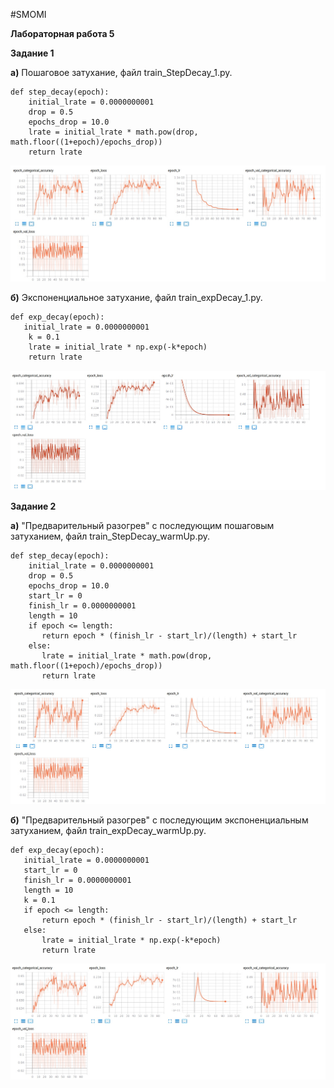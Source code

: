 #SMOMI

**Лабораторная работа 5**

**Задание 1**

**а)** Пошаговое затухание, файл train_StepDecay_1.py. 
       
    def step_decay(epoch):
        initial_lrate = 0.0000000001
        drop = 0.5
        epochs_drop = 10.0
        lrate = initial_lrate * math.pow(drop, math.floor((1+epoch)/epochs_drop))
        return lrate
![Image alt](https://github.com/Repsolka/SMOMI/blob/Lab5/Graphs/StepDecay.jpg) 

**б)** Экспоненциальное затухание, файл train_expDecay_1.py. 
       
    def exp_decay(epoch):
       initial_lrate = 0.0000000001
        k = 0.1
        lrate = initial_lrate * np.exp(-k*epoch)
        return lrate
![Image alt](https://github.com/Repsolka/SMOMI/blob/Lab5/Graphs/ExpDecay.jpg) 

**Задание 2**

**а)** "Предварительный разогрев" с последующим пошаговым затуханием, файл train_StepDecay_warmUp.py. 

    def step_decay(epoch):
        initial_lrate = 0.0000000001
        drop = 0.5
        epochs_drop = 10.0
        start_lr = 0
        finish_lr = 0.0000000001
        length = 10
        if epoch <= length:
           return epoch * (finish_lr - start_lr)/(length) + start_lr
        else:
           lrate = initial_lrate * math.pow(drop, math.floor((1+epoch)/epochs_drop))
           return lrate
![Image alt](https://github.com/Repsolka/SMOMI/blob/Lab5/Graphs/StepDecay_WarmUp.jpg) 

**б)** "Предварительный разогрев" с последующим экспоненциальным затуханием, файл train_expDecay_warmUp.py. 

    def exp_decay(epoch):
       initial_lrate = 0.0000000001
       start_lr = 0
       finish_lr = 0.0000000001
       length = 10
       k = 0.1
       if epoch <= length:
           return epoch * (finish_lr - start_lr)/(length) + start_lr
       else:
           lrate = initial_lrate * np.exp(-k*epoch)
           return lrate
![Image alt](https://github.com/Repsolka/SMOMI/blob/Lab5/Graphs/ExpDecay_WarmUp.jpg) 

